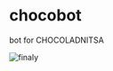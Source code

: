 # chocobot
bot for CHOCOLADNITSA

![finaly](https://user-images.githubusercontent.com/113354800/205672519-eed1aefa-1f06-4f49-9d5d-c9e8d29eef6c.gif)
